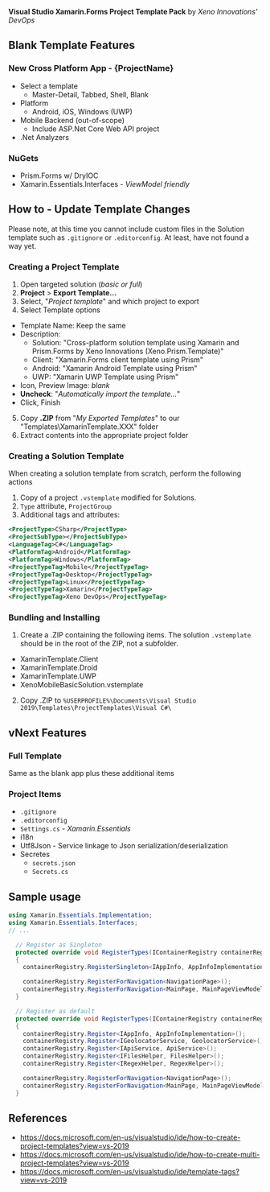 **Visual Studio Xamarin.Forms Project Template Pack** by *Xeno Innovations' DevOps*

## Blank Template Features
### New Cross Platform App - {ProjectName}
* Select a template
  * Master-Detail, Tabbed, Shell, Blank
* Platform
  * Android, iOS, Windows (UWP)
* Mobile Backend (out-of-scope)
  * Include ASP.Net Core Web API project
* .Net Analyzers

### NuGets
* Prism.Forms w/ DryIOC
* Xamarin.Essentials.Interfaces - _ViewModel friendly_

## How to - Update Template Changes
Please note, at this time you cannot include custom files in the Solution template such as ``.gitignore`` or ``.editorconfig``. At least, have not found a way yet.

### Creating a Project Template
1. Open targeted solution (_basic or full_)
2. **Project** > **Export Template...**
3. Select, "_Project template_" and which project to export
4. Select Template options
  * Template Name: Keep the same
  * Description:
    * Solution: "Cross-platform solution template using Xamarin and Prism.Forms by Xeno Innovations (Xeno.Prism.Template)"
    * Client: "Xamarin.Forms client template using Prism"
    * Android: "Xamarin Android Template using Prism"
    * UWP: "Xamarin UWP Template using Prism"
  * Icon, Preview Image: *blank*
  * **Uncheck**: "_Automatically import the template..._"
  * Click, Finish
5. Copy **.ZIP** from "_My Exported Templates_" to our "Templates\XamarinTemplate.XXX" folder
6. Extract contents into the appropriate project folder

### Creating a Solution Template
When creating a solution template from scratch, perform the following actions

1. Copy of a project ``.vstemplate`` modified for Solutions.
2. ``Type`` attribute, ``ProjectGroup``
3. Additional tags and attributes:
```xml
<ProjectType>CSharp</ProjectType>
<ProjectSubType></ProjectSubType>
<LanguageTag>C#</LanguageTag>
<PlatformTag>Android</PlatformTag>
<PlatformTag>Windows</PlatformTag>
<ProjectTypeTag>Mobile</ProjectTypeTag>
<ProjectTypeTag>Desktop</ProjectTypeTag>
<ProjectTypeTag>Linux</ProjectTypeTag>
<ProjectTypeTag>Xamarin</ProjectTypeTag>
<ProjectTypeTag>Xeno DevOps</ProjectTypeTag>
```

### Bundling and Installing
1. Create a .ZIP containing the following items. The solution ``.vstemplate`` should be in the root of the ZIP, not a subfolder.
  * XamarinTemplate.Client
  * XamarinTemplate.Droid
  * XamarinTemplate.UWP
  * XenoMobileBasicSolution.vstemplate
2. Copy .ZIP to ``%USERPROFILE%\Documents\Visual Studio 2019\Templates\ProjectTemplates\Visual C#\``

## vNext Features
### Full Template
Same as the blank app plus these additional items

### Project Items
* ``.gitignore``
* ``.editorconfig``
* ``Settings.cs`` - _Xamarin.Essentials_
* i18n
* Utf8Json - Service linkage to Json serialization/deserialization
* Secretes
  * ``secrets.json``
  * ``Secrets.cs``


## Sample usage
```cs
using Xamarin.Essentials.Implementation;
using Xamarin.Essentials.Interfaces;
// ...

  // Register as Singleton
  protected override void RegisterTypes(IContainerRegistry containerRegistry)
  {
    containerRegistry.RegisterSingleton<IAppInfo, AppInfoImplementation>();

    containerRegistry.RegisterForNavigation<NavigationPage>();
    containerRegistry.RegisterForNavigation<MainPage, MainPageViewModel>();
  }

  // Register as default
  protected override void RegisterTypes(IContainerRegistry containerRegistry)
  {
    containerRegistry.Register<IAppInfo, AppInfoImplementation>();
    containerRegistry.Register<IGeolocatorService, GeolocatorService>();
    containerRegistry.Register<IApiService, ApiService>();
    containerRegistry.Register<IFilesHelper, FilesHelper>();
    containerRegistry.Register<IRegexHelper, RegexHelper>();

    containerRegistry.RegisterForNavigation<NavigationPage>();
    containerRegistry.RegisterForNavigation<MainPage, MainPageViewModel>();
  }
```
## References
* https://docs.microsoft.com/en-us/visualstudio/ide/how-to-create-project-templates?view=vs-2019
* https://docs.microsoft.com/en-us/visualstudio/ide/how-to-create-multi-project-templates?view=vs-2019
* https://docs.microsoft.com/en-us/visualstudio/ide/template-tags?view=vs-2019
